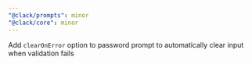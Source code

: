 ```yaml
---
"@clack/prompts": minor
"@clack/core": minor
---
```


Add `clearOnError` option to password prompt to automatically clear input when validation fails
